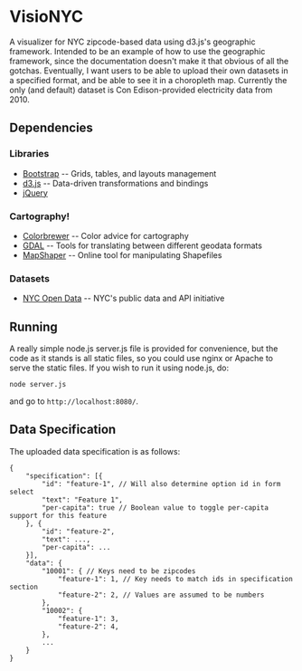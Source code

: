 VisioNYC
========

A visualizer for NYC zipcode-based data using d3.js's geographic framework.
Intended to be an example of how to use the geographic framework, since the
documentation doesn't make it that obvious of all the gotchas.  Eventually, I
want users to be able to upload their own datasets in a specified format, and be
able to see it in a choropleth map.  Currently the only (and default) dataset is
Con Edison-provided electricity data from 2010.

Dependencies
------------

### Libraries

* [Bootstrap](http://twitter.github.com/bootstrap/) -- Grids, tables, and layouts management
* [d3.js](http://mbostock.github.com/d3/) -- Data-driven transformations and bindings
* [jQuery](http://jquery.com/)

### Cartography!

* [Colorbrewer](http://colorbrewer2.org/) -- Color advice for cartography
* [GDAL](http://www.gdal.org/) -- Tools for translating between different geodata formats
* [MapShaper](http://mapshaper.com/test/MapShaper.swf) -- Online tool for manipulating Shapefiles

### Datasets

* [NYC Open Data](http://nycopendata.socrata.com/) -- NYC's public data and API initiative

Running
-------

A really simple node.js server.js file is provided for convenience, but the code
as it stands is all static files, so you could use nginx or Apache to serve the
static files.  If you wish to run it using node.js, do:

```node server.js```

and go to `http://localhost:8080/`.

Data Specification
------------------

The uploaded data specification is as follows:

    {
        "specification": [{
            "id": "feature-1", // Will also determine option id in form select
            "text": "Feature 1",
            "per-capita": true // Boolean value to toggle per-capita support for this feature
        }, {
            "id": "feature-2",
            "text": ...,
            "per-capita": ...
        }],
        "data": {
            "10001": { // Keys need to be zipcodes
                "feature-1": 1, // Key needs to match ids in specification section
                "feature-2": 2, // Values are assumed to be numbers
            },
            "10002": {
                "feature-1": 3,
                "feature-2": 4,
            },
            ...
        }
    }

